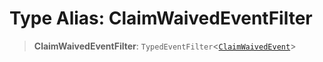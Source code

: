# Type Alias: ClaimWaivedEventFilter

> **ClaimWaivedEventFilter**: `TypedEventFilter`\<[`ClaimWaivedEvent`](ClaimWaivedEvent.md)\>
